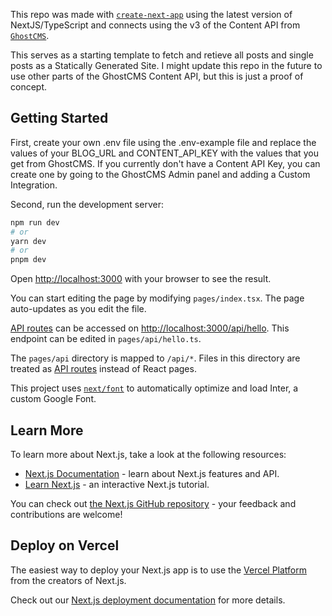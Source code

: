This repo was made with [`create-next-app`](https://github.com/vercel/next.js/tree/canary/packages/create-next-app) using the latest version of NextJS/TypeScript and connects using the v3 of the Content API from [`GhostCMS`](https://ghost.org/docs/content-api/javascript/).

This serves as a starting template to fetch and retieve all posts and single posts as a Statically Generated Site. I might update this repo in the future to use other parts of the GhostCMS Content API, but this is just a proof of concept.

## Getting Started

First, create your own .env file using the .env-example file and replace the values of your BLOG_URL and CONTENT_API_KEY with the values that you get from GhostCMS. If you currently don't have a Content API Key, you can create one by going to the GhostCMS Admin panel and adding a Custom Integration.

Second, run the development server:

```bash
npm run dev
# or
yarn dev
# or
pnpm dev
```

Open [http://localhost:3000](http://localhost:3000) with your browser to see the result.

You can start editing the page by modifying `pages/index.tsx`. The page auto-updates as you edit the file.

[API routes](https://nextjs.org/docs/api-routes/introduction) can be accessed on [http://localhost:3000/api/hello](http://localhost:3000/api/hello). This endpoint can be edited in `pages/api/hello.ts`.

The `pages/api` directory is mapped to `/api/*`. Files in this directory are treated as [API routes](https://nextjs.org/docs/api-routes/introduction) instead of React pages.

This project uses [`next/font`](https://nextjs.org/docs/basic-features/font-optimization) to automatically optimize and load Inter, a custom Google Font.

## Learn More

To learn more about Next.js, take a look at the following resources:

- [Next.js Documentation](https://nextjs.org/docs) - learn about Next.js features and API.
- [Learn Next.js](https://nextjs.org/learn) - an interactive Next.js tutorial.

You can check out [the Next.js GitHub repository](https://github.com/vercel/next.js/) - your feedback and contributions are welcome!

## Deploy on Vercel

The easiest way to deploy your Next.js app is to use the [Vercel Platform](https://vercel.com/new?utm_medium=default-template&filter=next.js&utm_source=create-next-app&utm_campaign=create-next-app-readme) from the creators of Next.js.

Check out our [Next.js deployment documentation](https://nextjs.org/docs/deployment) for more details.
